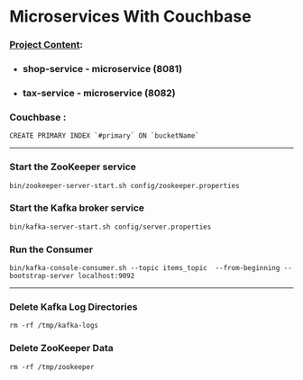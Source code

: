# Microservices With Couchbase
### <u>Project Content</u>:
- ### shop-service - microservice (8081)
- ### tax-service - microservice (8082)

### Couchbase : 
```
CREATE PRIMARY INDEX `#primary` ON `bucketName`
```
___
### Start the ZooKeeper service
```
bin/zookeeper-server-start.sh config/zookeeper.properties
```
### Start the Kafka broker service
```
bin/kafka-server-start.sh config/server.properties
```
### Run the Consumer
```
bin/kafka-console-consumer.sh --topic items_topic  --from-beginning --bootstrap-server localhost:9092
```
___
### Delete Kafka Log Directories
```
rm -rf /tmp/kafka-logs
```
### Delete ZooKeeper Data
```
rm -rf /tmp/zookeeper
```
